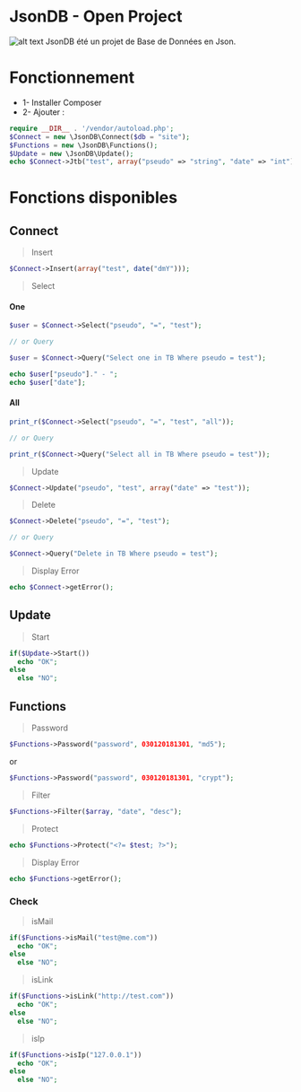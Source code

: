 # JsonDB - Open Project
![alt text](https://anoniji.com/img/JsonDB.png)
JsonDB été un projet de Base de Données en Json.

# Fonctionnement
- 1- Installer Composer
- 2- Ajouter :

```php
require __DIR__ . '/vendor/autoload.php';
$Connect = new \JsonDB\Connect($db = "site");
$Functions = new \JsonDB\Functions();
$Update = new \JsonDB\Update();
echo $Connect->Jtb("test", array("pseudo" => "string", "date" => "int"));
```

# Fonctions disponibles

## Connect

> Insert
```php
$Connect->Insert(array("test", date("dmY")));
```

> Select

#### One

```php
$user = $Connect->Select("pseudo", "=", "test");

// or Query

$user = $Connect->Query("Select one in TB Where pseudo = test");

echo $user["pseudo"]." - ";
echo $user["date"];
```

#### All

```php
print_r($Connect->Select("pseudo", "=", "test", "all"));

// or Query

print_r($Connect->Query("Select all in TB Where pseudo = test"));
```

> Update
```php
$Connect->Update("pseudo", "test", array("date" => "test"));
```

> Delete
```php
$Connect->Delete("pseudo", "=", "test");

// or Query

$Connect->Query("Delete in TB Where pseudo = test");
```

> Display Error
```php
echo $Connect->getError();
```

## Update

> Start
```php
if($Update->Start())
  echo "OK";
else
  else "NO";

```

## Functions

> Password
```php
$Functions->Password("password", 030120181301, "md5");
```
or
```php
$Functions->Password("password", 030120181301, "crypt");
```


> Filter
```php
$Functions->Filter($array, "date", "desc");
```

> Protect
```php
echo $Functions->Protect("<?= $test; ?>");
```

> Display Error
```php
echo $Functions->getError();
```

### Check

> isMail
```php
if($Functions->isMail("test@me.com"))
  echo "OK";
else
  else "NO";
```

> isLink
```php
if($Functions->isLink("http://test.com"))
  echo "OK";
else
  else "NO";

```

> isIp
```php
if($Functions->isIp("127.0.0.1"))
  echo "OK";
else
  else "NO";

```
